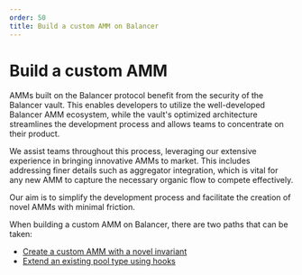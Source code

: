 ```yaml
---
order: 50
title: Build a custom AMM on Balancer
---
```


# Build a custom AMM

AMMs built on the Balancer protocol benefit from the security of the Balancer vault. This enables developers to utilize
the well-developed Balancer AMM ecosystem, while the vault's optimized architecture streamlines the development process
and allows teams to concentrate on their product.

We assist teams throughout this process, leveraging our extensive experience in bringing innovative AMMs to market.
This includes addressing finer details such as aggregator integration, which is vital for any new AMM to capture the
necessary organic flow to compete effectively.

Our aim is to simplify the development process and facilitate the creation of novel AMMs with minimal friction.

When building a custom AMM on Balancer, there are two paths that can be taken:
- [Create a custom AMM with a novel invariant](/concepts/developer-guides/create-custom-amm-with-novel-invariant.html)
- [Extend an existing pool type using hooks](/concepts/developer-guides/extend-existing-pool-type-using-hooks.html)
